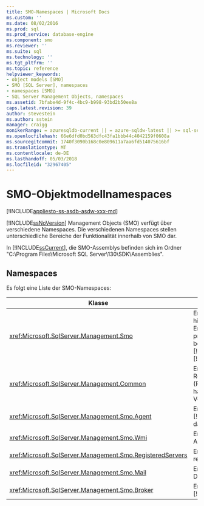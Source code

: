 ```yaml
---
title: SMO-Namespaces | Microsoft Docs
ms.custom: ''
ms.date: 08/02/2016
ms.prod: sql
ms.prod_service: database-engine
ms.component: smo
ms.reviewer: ''
ms.suite: sql
ms.technology: ''
ms.tgt_pltfrm: ''
ms.topic: reference
helpviewer_keywords:
- object models [SMO]
- SMO [SQL Server], namespaces
- namespaces [SMO]
- SQL Server Management Objects, namespaces
ms.assetid: 7bfabe4d-9f4c-4bc9-b998-93bd2b50ee8a
caps.latest.revision: 39
author: stevestein
ms.author: sstein
manager: craigg
monikerRange: = azuresqldb-current || = azure-sqldw-latest || >= sql-server-2016 || = sqlallproducts-allversions
ms.openlocfilehash: 66e6dfd0bd563dfc43fa1bbb44c4042159f0608a
ms.sourcegitcommit: 1740f3090b168c0e809611a7aa6fd514075616bf
ms.translationtype: MT
ms.contentlocale: de-DE
ms.lasthandoff: 05/03/2018
ms.locfileid: "32967405"
---
```

# <a name="smo-object-model-namespaces"></a>SMO-Objektmodellnamespaces
[!INCLUDE[appliesto-ss-asdb-asdw-xxx-md](../../includes/appliesto-ss-asdb-asdw-xxx-md.md)]

  [!INCLUDE[ssNoVersion](../../includes/ssnoversion-md.md)] Management Objects (SMO) verfügt über verschiedene Namespaces. Die verschiedenen Namespaces stellen unterschiedliche Bereiche der Funktionalität innerhalb von SMO dar.  
  
 In [!INCLUDE[ssCurrent](../../includes/sscurrent-md.md)], die SMO-Assemblys befinden sich im Ordner "C:\Program Files\Microsoft SQL Server\130\SDK\Assemblies\".  
  
## <a name="namespaces"></a>Namespaces  
 Es folgt eine Liste der SMO-Namespaces:  
  
|Klasse|Funktion|  
|-----------|--------------|  
|<xref:Microsoft.SqlServer.Management.Smo>|Enthält Instanzklassen, hilfsprogrammklassen und Enumerationen, mit denen programmgesteuert zu bearbeiten [!INCLUDE[msCoName](../../includes/msconame-md.md)] [!INCLUDE[ssNoVersion](../../includes/ssnoversion-md.md)].|  
|<xref:Microsoft.SqlServer.Management.Common>|Enthält die Klassen, die Replikationsverwaltungsobjekte (RMO) und SMO gemeinsam haben, z. B. Verbindungsklassen.|  
|<xref:Microsoft.SqlServer.Management.Smo.Agent>|Enthält Klassen, die den [!INCLUDE[ssNoVersion](../../includes/ssnoversion-md.md)] Agent darstellen.|  
|<xref:Microsoft.SqlServer.Management.Smo.Wmi>|Enthält Klassen, die den WMI-Anbieter darstellen.|  
|<xref:Microsoft.SqlServer.Management.Smo.RegisteredServers>|Enthält Klassen, die den registrierten Server darstellen.|  
|<xref:Microsoft.SqlServer.Management.Smo.Mail>|Enthält Klassen, die Datenbank-E-Mail darstellen.|  
|<xref:Microsoft.SqlServer.Management.Smo.Broker>|Enthält Klassen, die [!INCLUDE[ssSB](../../includes/sssb-md.md)] darstellen.|  
  
  
